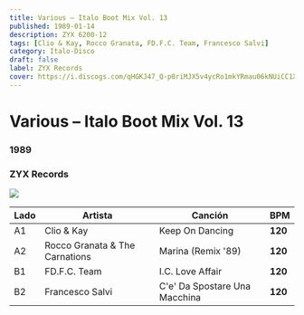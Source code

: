 ```yaml
---
title: Various – Italo Boot Mix Vol. 13
published: 1989-01-14
description: ZYX 6200-12
tags: [Clio & Kay, Rocco Granata, FD.F.C. Team, Francesco Salvi]
category: Italo-Disco
draft: false  
label: ZYX Records
cover: https://i.discogs.com/qHGKJ47_Q-p0riMJX5v4ycRo1mkYRmau06kNUiCC1XE/rs:fit/g:sm/q:90/h:595/w:600/czM6Ly9kaXNjb2dz/LWRhdGFiYXNlLWlt/YWdlcy9SLTU2MTk3/OTMtMTM5ODE4Nzcy/NS05MTMzLmpwZWc.jpeg
---
```



# Various – Italo Boot Mix Vol. 13  

### **1989**

###	ZYX Records

![](https://i.discogs.com/qHGKJ47_Q-p0riMJX5v4ycRo1mkYRmau06kNUiCC1XE/rs:fit/g:sm/q:90/h:595/w:600/czM6Ly9kaXNjb2dz/LWRhdGFiYXNlLWlt/YWdlcy9SLTU2MTk3/OTMtMTM5ODE4Nzcy/NS05MTMzLmpwZWc.jpeg)



| Lado |Artista | Canción | BPM |
| --- | --- | --- | --- |
| A1 | Clio & Kay | Keep On Dancing	| **120** |
| A2 | Rocco Granata & The Carnations	| Marina (Remix '89)	| **120** |
| B1 | FD.F.C. Team | I.C. Love Affair| **120** |
| B2 | Francesco Salvi| C'e' Da Spostare Una Macchina	| **120** |

